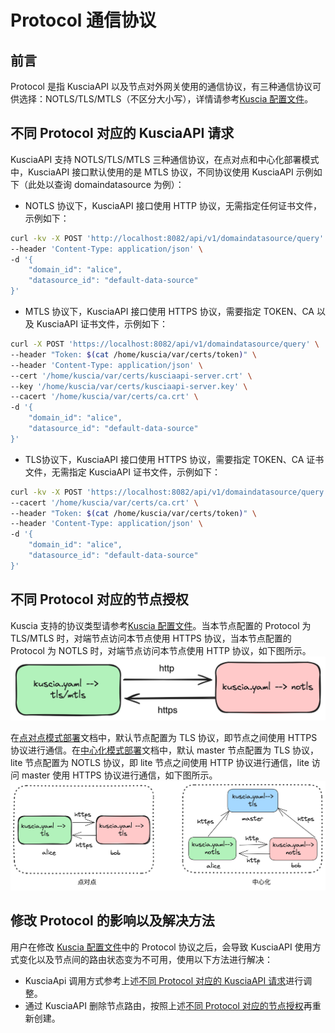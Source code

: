 # Protocol 通信协议

## 前言
Protocol 是指 KusciaAPI 以及节点对外网关使用的通信协议，有三种通信协议可供选择：NOTLS/TLS/MTLS（不区分大小写），详情请参考[Kuscia 配置文件](../../deployment/kuscia_config_cn.md#id3)。

## 不同 Protocol 对应的 KusciaAPI 请求
KusciaAPI 支持 NOTLS/TLS/MTLS 三种通信协议，在点对点和中心化部署模式中，KusciaAPI 接口默认使用的是 MTLS 协议，不同协议使用 KusciaAPI 示例如下（此处以查询 domaindatasource 为例）：
- NOTLS 协议下，KusciaAPI 接口使用 HTTP 协议，无需指定任何证书文件，示例如下：
```bash
curl -kv -X POST 'http://localhost:8082/api/v1/domaindatasource/query' \
--header 'Content-Type: application/json' \
-d '{
    "domain_id": "alice",
    "datasource_id": "default-data-source"
}'
```
- MTLS 协议下，KusciaAPI 接口使用 HTTPS 协议，需要指定 TOKEN、CA 以及 KusciaAPI 证书文件，示例如下：
```bash
curl -X POST 'https://localhost:8082/api/v1/domaindatasource/query' \
--header "Token: $(cat /home/kuscia/var/certs/token)" \
--header 'Content-Type: application/json' \
--cert '/home/kuscia/var/certs/kusciaapi-server.crt' \
--key '/home/kuscia/var/certs/kusciaapi-server.key' \
--cacert '/home/kuscia/var/certs/ca.crt' \
-d '{
    "domain_id": "alice",
    "datasource_id": "default-data-source"
}'
```
- TLS协议下，KusciaAPI 接口使用 HTTPS 协议，需要指定 TOKEN、CA 证书文件，无需指定 KusciaAPI 证书文件，示例如下：
```bash
curl -kv -X POST 'https://localhost:8082/api/v1/domaindatasource/query' \
--cacert '/home/kuscia/var/certs/ca.crt' \
--header "Token: $(cat /home/kuscia/var/certs/token)" \
--header 'Content-Type: application/json' \
-d '{
    "domain_id": "alice",
    "datasource_id": "default-data-source"
}'
```


## 不同 Protocol 对应的节点授权
Kuscia 支持的协议类型请参考[Kuscia 配置文件](../../deployment/kuscia_config_cn.md#id3)。当本节点配置的 Protocol 为 TLS/MTLS 时，对端节点访问本节点使用 HTTPS 协议，当本节点配置的 Protocol 为 NOTLS 时，对端节点访问本节点使用 HTTP 协议，如下图所示。
![protocol_describe](../../imgs/protocol_describe.png)

在[点对点模式部署](../../deployment/Docker_deployment_kuscia/deploy_p2p_cn.md)文档中，默认节点配置为 TLS 协议，即节点之间使用 HTTPS 协议进行通信。在[中心化模式部署](../../deployment/Docker_deployment_kuscia/deploy_master_lite_cn.md)文档中，默认 master 节点配置为 TLS 协议，lite 节点配置为 NOTLS 协议，即 lite 节点之间使用 HTTP 协议进行通信，lite 访问 master 使用 HTTPS 协议进行通信，如下图所示。
![default_protocol](../../imgs/default_protocol.png)


## 修改 Protocol 的影响以及解决方法
用户在修改 [Kuscia 配置文件](../../deployment/kuscia_config_cn.md#id4)中的 Protocol 协议之后，会导致 KusciaAPI 使用方式变化以及节点间的路由状态变为不可用，使用以下方法进行解决：
- KusciaApi 调用方式参考上述[不同 Protocol 对应的 KusciaAPI 请求](#protocol-kusciaapi)进行调整。
- 通过 KusciaAPI 删除节点路由，按照上述[不同 Protocol 对应的节点授权](#id2)再重新创建。